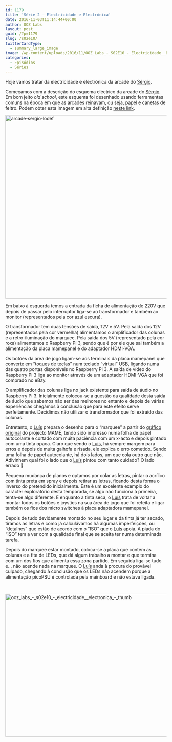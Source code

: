 ```yaml
---
id: 1179
title: 'Série 2 — Electricidade e Electrónica'
date: 2016-11-03T11:14:44+00:00
author: OOZ Labs
layout: post
guid: /?p=1179
slug: /s02e10/
twitterCardType:
  - summary_large_image
image: /wp-content/uploads/2016/11/OOZ_Labs_-_S02E10_-_Electricidade__Electrónica_-_Thumb.jpeg
categories:
  - Episódios
  - Séries
---
```

Hoje vamos tratar da electricidade e electrónica da arcade do [Sérgio](/series/serie-2/convidado-especial-sergio-bernardino/).



Começamos com a descrição do esquema eléctrico da arcade do [Sérgio](/series/serie-2/convidado-especial-sergio-bernardino/). Em bom jeito _old school_, este esquema foi desenhado usando ferramentas comuns na época em que as arcades reinavam, ou seja, papel e canetas de feltro. Podem obter esta imagem em alta definição [neste link](http://cdn.labs.oneoverzero.org/s02e10/arcade-sergio-hidef.jpeg).

[<img class="aligncenter size-large wp-image-1182" src="/wp-content/uploads/2016/11/arcade-sergio-lodef-1024x741.jpeg" alt="arcade-sergio-lodef" width="792" height="573" srcset="/wp-content/uploads/2016/11/arcade-sergio-lodef.jpeg 1024w, /wp-content/uploads/2016/11/arcade-sergio-lodef-300x217.jpeg 300w, /wp-content/uploads/2016/11/arcade-sergio-lodef-768x556.jpeg 768w" sizes="(max-width: 792px) 100vw, 792px" />](/wp-content/uploads/2016/11/arcade-sergio-lodef.jpeg)

Em baixo à esquerda temos a entrada da ficha de alimentação de 220V que depois de passar pelo interruptor liga-se ao transformador e também ao monitor (representados pela cor azul escura).

O transformador tem duas tensões de saída, 12V e 5V. Pela saída dos 12V (representados pela cor vermelha) alimentamos o amplificador das colunas e a retro-iluminação do marquee. Pela saida dos 5V (representado pela cor roxa) alimentamos o Raspberry Pi 3, sendo que é por ele que sai também a alimentação da placa mamepanel e do adaptador HDMI-VGA.

Os botões da área de jogo ligam-se aos terminais da placa mamepanel que converte em &#8220;toques de teclas&#8221; num teclado &#8220;virtual&#8221; USB, ligando numa das quatro portas disponíveis no Raspberry Pi 3. A saída de vídeo do Raspberry Pi 3 liga ao monitor através de um adaptador HDMI-VGA que foi comprado no eBay.

O amplificador das colunas liga no jack existente para saída de áudio no Raspberry Pi 3. Inicialmente colocou-se a questão da qualidade desta saída de áudio que sabemos não ser das melhores no entanto e depois de várias experiências chegámos à conclusão que para este efeito serve perfeitamente. Decidimos não utilizar o transformador que foi extraído das colunas.

Entretanto, o [Luís](/equipa/luis-correia/) prepara o desenho para o &#8220;marquee&#8221; a partir do [gráfico original](http://www.mame.net/logo.html) do projecto MAME, tendo sido impresso numa folha de papel autocolante e cortado com muita paciência com um x-acto e depois pintado com uma tinta opaca. Claro que sendo o [Luís](/equipa/luis-correia/), há sempre margem para erros e depois de muita galhofa e risada, ele explica o erro cometido. Sendo uma folha de papel autocolante, há dois lados, um que cola outro que não. Adivinhem qual foi o lado que o [Luís](/equipa/luis-correia/) pintou com tanto cuidado? O lado errado 🙂

Pequena mudança de planos e optamos por colar as letras, pintar o acrílico com tinta preta em spray e depois retirar as letras, ficando desta forma o inverso do pretendido inicialmente. Este é um excelente exemplo do carácter exploratório desta temporada, se algo não funciona à primeira, tenta-se algo diferente. E enquanto a tinta seca, o [Luís](/equipa/luis-correia/) trata de voltar a montar todos os botões e joystics na sua área de jogo que foi refeita e ligar também os fios dos micro switches à placa adaptadora mamepanel.

Depois de tudo devidamente montado no seu lugar e da tinta já ter secado, tiramos as letras e como já calculávamos há algumas imperfeições, ou &#8220;detalhes&#8221; que estão de acordo com o &#8220;ISO&#8221; que o [Luís](/equipa/luis-correia/) apoia. A piada do &#8220;ISO&#8221; tem a ver com a qualidade final que se aceita ter numa determinada tarefa.

Depois do marquee estar montado, coloca-se a placa que contém as colunas e a fita de LEDs, que dá algum trabalho a montar e que termina com um dos fios que alimenta essa zona partido. Em seguida liga-se tudo e&#8230; não acende nada na marquee. O [Luís](/equipa/luis-correia/) anda à procura do provável culpado, chegando à conclusão que os LEDs não acendem porque a alimentação picoPSU é controlada pela mainboard e não estava ligada.

&nbsp;

[<img class="aligncenter size-large wp-image-1188" src="/wp-content/uploads/2016/11/OOZ_Labs_-_S02E10_-_Electricidade__Electrónica_-_Thumb-1024x576.jpeg" alt="ooz_labs_-_s02e10_-_electricidade__electronica_-_thumb" width="792" height="446" srcset="/wp-content/uploads/2016/11/OOZ_Labs_-_S02E10_-_Electricidade__Electrónica_-_Thumb-1024x576.jpeg 1024w, /wp-content/uploads/2016/11/OOZ_Labs_-_S02E10_-_Electricidade__Electrónica_-_Thumb-300x169.jpeg 300w, /wp-content/uploads/2016/11/OOZ_Labs_-_S02E10_-_Electricidade__Electrónica_-_Thumb-768x432.jpeg 768w" sizes="(max-width: 792px) 100vw, 792px" />](/wp-content/uploads/2016/11/OOZ_Labs_-_S02E10_-_Electricidade__Electrónica_-_Thumb.jpeg)